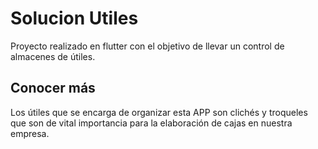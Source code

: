 # Solucion Utiles

Proyecto realizado en flutter con el objetivo de llevar un control de almacenes de útiles.

## Conocer más

Los útiles que se encarga de organizar esta APP son clichés y troqueles que son de vital importancia
para la elaboración de cajas en nuestra empresa. 
